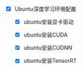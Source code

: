 
- [x] Ubuntu深度学习环境配置
	- [x] ubuntu安装显卡驱动
	- [x] ubuntu安装CUDA
	- [x]  ubuntu安装CUDNN
	- [x] ubuntu安装TensorRT

